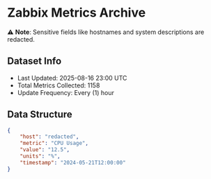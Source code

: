 # Zabbix Metrics Archive

⚠️ **Note**: Sensitive fields like hostnames and system descriptions are redacted.

## Dataset Info
- Last Updated: 2025-08-16 23:00 UTC
- Total Metrics Collected: 1158
- Update Frequency: Every (1) hour

## Data Structure
```json
{
    "host": "redacted",
    "metric": "CPU Usage",
    "value": "12.5",
    "units": "%",
    "timestamp": "2024-05-21T12:00:00"
}
```
